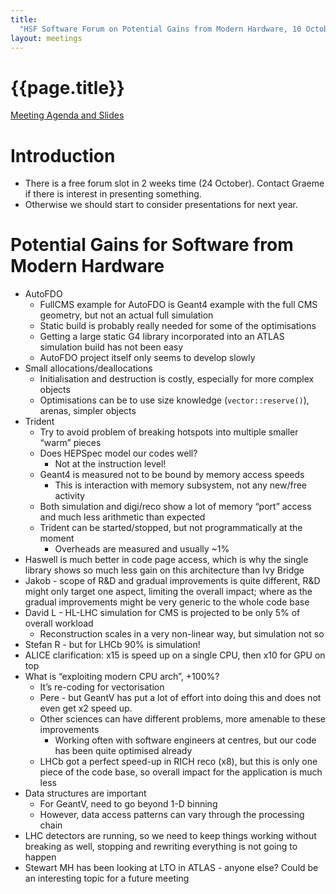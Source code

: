 ```yaml
---
title:
  "HSF Software Forum on Potential Gains from Modern Hardware, 10 October, 2018"
layout: meetings
---
```


# {{page.title}}

[Meeting Agenda and Slides](https://indico.cern.ch/event/745286/)

# Introduction

- There is a free forum slot in 2 weeks time (24 October). Contact Graeme if
  there is interest in presenting something.
- Otherwise we should start to consider presentations for next year.

# Potential Gains for Software from Modern Hardware

- AutoFDO
  - FullCMS example for AutoFDO is Geant4 example with the full CMS geometry,
    but not an actual full simulation
  - Static build is probably really needed for some of the optimisations
  - Getting a large static G4 library incorporated into an ATLAS simulation
    build has not been easy
  - AutoFDO project itself only seems to develop slowly
- Small allocations/deallocations
  - Initialisation and destruction is costly, especially for more complex
    objects
  - Optimisations can be to use size knowledge (`vector::reserve()`), arenas,
    simpler objects
- Trident
  - Try to avoid problem of breaking hotspots into multiple smaller “warm”
    pieces
  - Does HEPSpec model our codes well?
    - Not at the instruction level!
  - Geant4 is measured not to be bound by memory access speeds
    - This is interaction with memory subsystem, not any new/free activity
  - Both simulation and digi/reco show a lot of memory “port” access and much
    less arithmetic than expected
  - Trident can be started/stopped, but not programmatically at the moment
    - Overheads are measured and usually \~1%
- Haswell is much better in code page access, which is why the single library
  shows so much less gain on this architecture than Ivy Bridge
- Jakob - scope of R&D and gradual improvements is quite different, R&D might
  only target one aspect, limiting the overall impact; where as the gradual
  improvements might be very generic to the whole code base
- David L - HL-LHC simulation for CMS is projected to be only 5% of overall
  workload
  - Reconstruction scales in a very non-linear way, but simulation not so
- Stefan R - but for LHCb 90% is simulation!
- ALICE clarification: x15 is speed up on a single CPU, then x10 for GPU on top
- What is “exploiting modern CPU arch”, +100%?
  - It’s re-coding for vectorisation
  - Pere - but GeantV has put a lot of effort into doing this and does not even
    get x2 speed up.
  - Other sciences can have different problems, more amenable to these
    improvements
    - Working often with software engineers at centres, but our code has been
      quite optimised already
  - LHCb got a perfect speed-up in RICH reco (x8), but this is only one piece of
    the code base, so overall impact for the application is much less
- Data structures are important
  - For GeantV, need to go beyond 1-D binning
  - However, data access patterns can vary through the processing chain
- LHC detectors are running, so we need to keep things working without breaking
  as well, stopping and rewriting everything is not going to happen
- Stewart MH has been looking at LTO in ATLAS - anyone else? Could be an
  interesting topic for a future meeting
